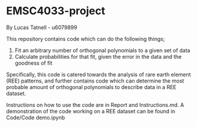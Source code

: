 # EMSC4033-project
By Lucas Tatnell - u6079899

This repository contains code which can do the following things;  

1. Fit an arbitrary number of orthogonal polynomials to a given set of data
2. Calculate probabilities for that fit, given the error in the data and the goodness of fit

Specifically, this code is catered towards the analysis of rare earth element (REE) patterns, and further contains code which can determine the most probable amount of orthogonal polynomials to describe data in a REE dataset.

Instructions on how to use the code are in Report and Instructions.md. A demonstration of the code working on a REE dataset can be found in Code/Code demo.ipynb
